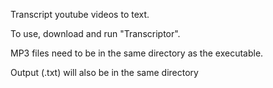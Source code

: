 Transcript youtube videos to text.

To use, download and run "Transcriptor".

MP3 files need to be in the same directory as the executable.

Output (.txt) will also be in the same directory

